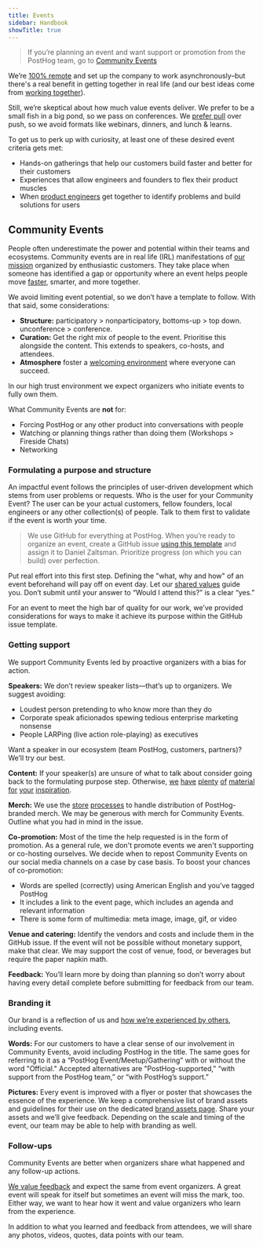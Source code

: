 ```yaml
---
title: Events
sidebar: Handbook
showTitle: true
---
```


> If you’re planning an event and want support or promotion from the PostHog team, go to [Community Events](https://posthog.com/handbook/words-and-pictures/events#community-events)

We’re [100% remote](https://posthog.com/handbook/company/culture) and set up the company to work asynchronously–but there's a real benefit in getting together in real life (and our best ideas come from [working together](https://posthog.com/handbook/company/offsites)).

Still, we’re skeptical about how much value events deliver. We prefer to be a small fish in a big pond, so we pass on conferences. We [prefer pull](https://posthog.com/handbook/growth/marketing#2-pull-dont-push) over push, so we avoid formats like webinars, dinners, and lunch & learns.

To get us to perk up with curiosity, at least one of these desired event criteria gets met:

  - Hands-on gatherings that help our customers build faster and better for their customers
  - Experiences that allow engineers and founders to flex their product muscles
  - When [product engineers](https://posthog.com/blog/what-is-a-product-engineer) get together to identify problems and build solutions for users

## Community Events

People often underestimate the power and potential within their teams and ecosystems. Community events are in real life (IRL) manifestations of [our mission](https://posthog.com/handbook/why-does-posthog-exist#our-mission) organized by enthusiastic customers. They take place when someone has identified a gap or opportunity where an event helps people move [faster](https://posthog.com/newsletter/this-is-why-youre-not-shipping), smarter, and more together.

We avoid limiting event potential, so we don’t have a template to follow. With that said, some considerations:

  - **Structure:** participatory > nonparticipatory, bottoms-up > top down. unconference > conference.
  - **Curation:** Get the right mix of people to the event. Prioritise this alongside the content. This extends to speakers, co-hosts, and attendees.
  - **Atmosphere** foster a [welcoming environment](https://posthog.com/handbook/company/grown-ups#things-we-do-to-create-a-welcoming-environment) where everyone can succeed.

In our high trust environment we expect organizers who initiate events to fully own them.

What Community Events are **not** for:

  - Forcing PostHog or any other product into conversations with people
  - Watching or planning things rather than doing them (Workshops > Fireside Chats)
  - Networking

### Formulating a purpose and structure

An impactful event follows the principles of user-driven development which stems from user problems or requests. Who is the user for your Community Event? The user can be your actual customers, fellow founders, local engineers or any other collection(s) of people. Talk to them first to validate if the event is worth your time.

> We use GitHub for everything at PostHog. When you’re ready to organize an event, create a GitHub issue [using this template](https://github.com/PostHog/meta/issues/new?template=event-plan.md) and assign it to Daniel Zaltsman. Prioritize progress (on which you can build) over perfection.

Put real effort into this first step. Defining the "what, why and how" of an event beforehand will pay off on event day. Let our [shared values](https://posthog.com/handbook/values) guide you. Don’t submit until your answer to “Would I attend this?” is a clear “yes.”

For an event to meet the high bar of quality for our work, we’ve provided considerations for ways to make it achieve its purpose within the GitHub issue template.

### Getting support

We support Community Events led by proactive organizers with a bias for action.

**Speakers:** We don’t review speaker lists—that’s up to organizers. We suggest avoiding:

  - Loudest person pretending to who know more than they do
  - Corporate speak aficionados spewing tedious enterprise marketing nonsense
  - People LARPing (live action role-playing) as executives

Want a speaker in our ecosystem (team PostHog, customers, partners)? We’ll try our best.

**Content:** If your speaker(s) are unsure of what to talk about consider going back to the formulating purpose step. Otherwise, [we](https://posthog.com/founders) [have](https://posthog.com/founders/product-market-fit-game) [plenty](https://posthog.com/handbook) [of](https://posthog.com/about) [material](https://newsletter.posthog.com/) [for](https://www.youtube.com/channel/UCn4mJ4kK5KVSvozJre645LA) [your](https://posthog.com/questions) [inspiration](https://posthog.com/docs).

**Merch:** We use the [store](https://posthog.com/merch) [processes](https://posthog.com/handbook/company/merch-store) to handle distribution of PostHog-branded merch. We may be generous with merch for Community Events. Outline what you had in mind in the issue.

**Co-promotion:** Most of the time the help requested is in the form of promotion. As a general rule, we don't promote events we aren't supporting or co-hosting ourselves. We decide when to repost Community Events on our social media channels on a case by case basis. To boost your chances of co-promotion:

  - Words are spelled (correctly) using American English and you’ve tagged PostHog
  - It includes a link to the event page, which includes an agenda and relevant information
  - There is some form of multimedia: meta image, image, gif, or video

**Venue and catering:** Identify the vendors and costs and include them in the GitHub issue. If the event will not be possible without monetary support, make that clear. We may support the cost of venue, food, or beverages but require the paper napkin math.

**Feedback:** You’ll learn more by doing than planning so don’t worry about having every detail complete before submitting for feedback from our team.

### Branding it

Our brand is a reflection of us and [how we’re experienced by others](https://posthog.com/blog/brand), including events.

**Words:** For our customers to have a clear sense of our involvement in Community Events, avoid including PostHog in the title. The same goes for referring to it as a “PostHog Event/Meetup/Gathering” with or without the word "Official." Accepted alternatives are "PostHog-supported," “with support from the PostHog team,” or “with PostHog’s support.”

**Pictures:** Every event is improved with a flyer or poster that showcases the essence of the experience. We keep a comprehensive list of brand assets and guidelines for their use on the dedicated [brand assets page](https://posthog.com/handbook/company/brand-assets). Share your assets and we’ll give feedback. Depending on the scale and timing of the event, our team may be able to help with branding as well.

### Follow-ups

Community Events are better when organizers share what happened and any follow-up actions.

[We value feedback](https://posthog.com/handbook/people/feedback) and expect the same from event organizers. A great event will speak for itself but sometimes an event will miss the mark, too. Either way, we want to hear how it went and value organizers who learn from the experience.

In addition to what you learned and feedback from attendees, we will share any photos, videos, quotes, data points with our team.